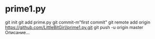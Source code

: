prime1.py
=========
git init 
git add prime.py
git commit-m"first commit"
git remote add origin https://github.com/LittleBitGirl/prime1.py.git
git push -u origin master
Описание...
